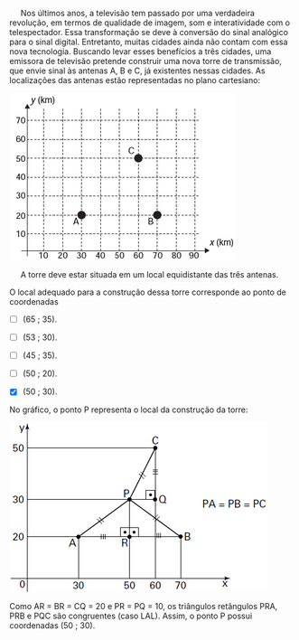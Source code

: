 

     Nos últimos anos, a televisão tem passado por uma verdadeira revolução, em termos de qualidade de imagem, som e interatividade com o telespectador. Essa transformação se deve à conversão do sinal analógico para o sinal digital. Entretanto, muitas cidades ainda não contam com essa nova tecnologia. Buscando levar esses benefícios a três cidades, uma emissora de televisão pretende construir uma nova torre de transmissão, que envie sinal às antenas A, B e C, já existentes nessas cidades. As localizações das antenas estão representadas no plano cartesiano:

![](7f586b8d-4079-6773-5c7c-7914069e1164.png)

     A torre deve estar situada em um local equidistante das três antenas.

O local adequado para a construção dessa torre corresponde ao ponto de coordenadas



- [ ] (65 ; 35).
- [ ] (53 ; 30).
- [ ] (45 ; 35).
- [ ] (50 ; 20).
- [x] (50 ; 30).


No gráfico, o ponto P representa o local da construção da torre:

![](03c38722-c05a-c894-0f35-2fd27952ee5f.png)

Como AR = BR = CQ = 20 e PR = PQ = 10, os triângulos retângulos PRA, PRB e PQC são congruentes (caso LAL). Assim, o ponto P possui coordenadas (50 ; 30).

        